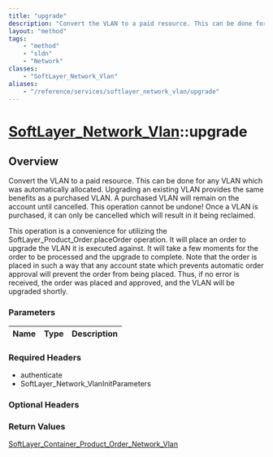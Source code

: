 ```yaml
---
title: "upgrade"
description: "Convert the VLAN to a paid resource. This can be done for any VLAN which was automatically allocated. Upgrading an exist... "
layout: "method"
tags:
    - "method"
    - "sldn"
    - "Network"
classes:
    - "SoftLayer_Network_Vlan"
aliases:
    - "/reference/services/softlayer_network_vlan/upgrade"
---
```

# [SoftLayer_Network_Vlan](/reference/services/SoftLayer_Network_Vlan)::upgrade




## Overview 
Convert the VLAN to a paid resource. This can be done for any VLAN which was automatically allocated. Upgrading an existing VLAN provides the same benefits as a purchased VLAN. A purchased VLAN will remain on the account until cancelled. This operation cannot be undone! Once a VLAN is purchased, it can only be cancelled which will result in it being reclaimed. 

This operation is a convenience for utilizing the SoftLayer_Product_Order.placeOrder operation. It will place an order to upgrade the VLAN it is executed against. It will take a few moments for the order to be processed and the upgrade to complete. Note that the order is placed in such a way that any account state which prevents automatic order approval will prevent the order from being placed. Thus, if no error is received, the order was placed and approved, and the VLAN will be upgraded shortly. 

### Parameters 
|Name | Type | Description |
| --- | --- | --- |


### Required Headers
* authenticate
* SoftLayer_Network_VlanInitParameters

### Optional Headers

### Return Values
<a href='/reference/datatypes/SoftLayer_Container_Product_Order_Network_Vlan'>SoftLayer_Container_Product_Order_Network_Vlan </a>

